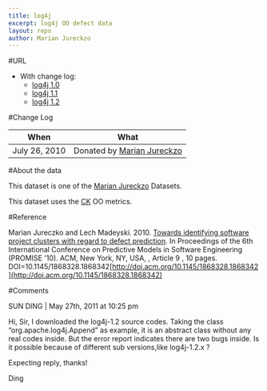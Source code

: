 ```yaml
---
title: log4j
excerpt: log4j OO defect data
layout: repo
author: Marian Jureckzo
---
```



#URL

  * With change log: 
    * [log4j 1.0](https://terapromise.csc.ncsu.edu:8443/svn/repo/defect/ck/log4j/log4j-1.0)
    * [log4j 1.1](https://terapromise.csc.ncsu.edu:8443/svn/repo/defect/ck/log4j/log4j-1.1)
    * [log4j 1.2](https://terapromise.csc.ncsu.edu:8443/svn/repo/defect/ck/log4j/log4j-1.2)

#Change Log

When | What
---- | ----
July 26, 2010 | Donated by [Marian Jureckzo](/repo/people/data-donors/promise3.html)

#About the data

This dataset is one of the [Marian Jureckzo](/repo/people/data-donors/promise3.html) Datasets.

This dataset uses the [CK](/repo/defect/ck) OO metrics.

#Reference

Marian Jureczko and Lech Madeyski. 2010. [Towards identifying software project clusters with regard to defect prediction](http://dl.acm.org/citation.cfm?id=1868328.1868342&coll=DL&dl=GUIDE&CFID=96280125&CFTOKEN=47274353). In
Proceedings of the 6th International Conference on Predictive
Models in Software Engineering (PROMISE '10). ACM, New York,
NY, USA, , Article 9 , 10 pages. DOI=10.1145/1868328.1868342[http://doi.acm.org/10.1145/1868328.1868342](http://doi.acm.org/10.1145/1868328.1868342)

#Comments

SUN DING | May 27th, 2011 at 10:25 pm

Hi, Sir, I downloaded the log4j-1.2 source codes. Taking the class “org.apache.log4j.Append” as example, it is an abstract class without any real codes inside. But the error report indicates there are two bugs inside. Is it possible because of different sub versions,like log4j-1.2.x ?

Expecting reply, thanks!

Ding

